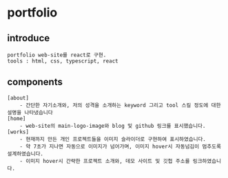 # portfolio

## introduce

    portfolio web-site를 react로 구현.
    tools : html, css, typescript, react

## components

    [about]
        - 간단한 자기소개와, 저의 성격을 소개하는 keyword 그리고 tool 스킬 정도에 대한 설명을 나타냈습니다
    [home] 
        - web-site의 main-logo-image와 blog 및 github 링크를 표시했습니다.
    [works]
        - 현재까지 만든 개인 프로젝트들을 이미지 슬라이더로 구현하여 표시하였습니다.
        - 약 7초가 지나면 자동으로 이미지가 넘어가며, 이미지 hover시 자동넘김이 멈추도록 설계하였습니다.
        - 이미지 hover시 간략한 프로젝트 소개와, 데모 사이트 및 깃헙 주소를 링크하였습니다. 